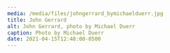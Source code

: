 ```yaml
---
media: /media/files/johngerrard_bymichaelduerr.jpg
title: John Gerrard
alt: John Gerrard, photo by Michael Duerr
caption: Photo by Michael Duerr
date: 2021-04-15T12:48:00-0500
---
```

